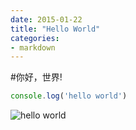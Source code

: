 ```yaml
---
date: 2015-01-22
title: "Hello World"
categories:
- markdown
---
```


#你好，世界!

```javascript
console.log('hello world')
```

![hello world](http://freshstu.qiniudn.com/_helloworld.png)


